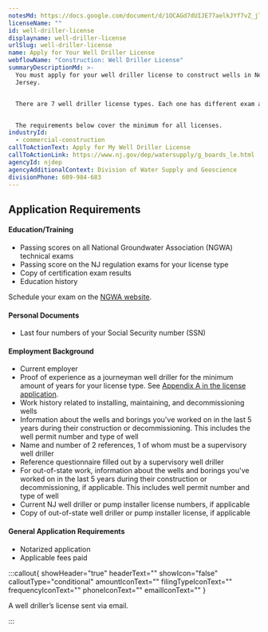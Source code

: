 ```yaml
---
notesMd: https://docs.google.com/document/d/1OCAGd7dUIJE77aelkJYf7vZ_jTI-pIkrrpZCW69ELqs/edit?tab=t.0
licenseName: ""
id: well-driller-license
displayname: well-driller-license
urlSlug: well-driller-license
name: Apply for Your Well Driller License
webflowName: "Construction: Well Driller License"
summaryDescriptionMd: >-
  You must apply for your well driller license to construct wells in New
  Jersey.  


  There are 7 well driller license types. Each one has different exam and experience requirements. Review the [Appendix A in the application](https://www.nj.gov/dep/watersupply/pdf/license-app-well-driller.pdf) to meet the requirements for your license type.


  The requirements below cover the minimum for all licenses.
industryId:
  - commercial-construction
callToActionText: Apply for My Well Driller License
callToActionLink: https://www.nj.gov/dep/watersupply/g_boards_le.html
agencyId: njdep
agencyAdditionalContext: Division of Water Supply and Geoscience
divisionPhone: 609-984-683
---
```

## Application Requirements

#### Education/Training

* Passing scores on all National Groundwater Association (NGWA) technical exams 
* Passing score on the NJ regulation exams for your license type 
* Copy of certification exam results 
* Education history

Schedule your exam on the [NGWA website](https://test-takers.psiexams.com/ngwa).

#### Personal Documents

* Last four numbers of your Social Security number (SSN) 

#### Employment Background

* Current employer 
* Proof of experience as a journeyman well driller for the minimum amount of years for your license type. See [Appendix A in the license application](https://www.nj.gov/dep/watersupply/pdf/license-app-well-driller.pdf). 
* Work history related to installing, maintaining, and decommissioning wells 
* Information about the wells and borings you've worked on in the last 5 years during their construction or decommissioning. This includes the well permit number and type of well
* Name and number of 2 references, 1 of whom must be a supervisory well driller 
* Reference questionnaire filled out by a supervisory well driller 
* For out-of-state work, information about the wells and borings you've worked on in the last 5 years during their construction or decommissioning, if applicable. This includes well permit number and type of well 
* Current NJ well driller or pump installer license numbers, if applicable 
* Copy of out-of-state well driller or pump installer license, if applicable 

#### General Application Requirements

* Notarized application 
* Applicable fees paid

:::callout{ showHeader="true" headerText="" showIcon="false" calloutType="conditional" amountIconText="" filingTypeIconText="" frequencyIconText="" phoneIconText="" emailIconText="" }

A well driller’s license sent via email.

:::